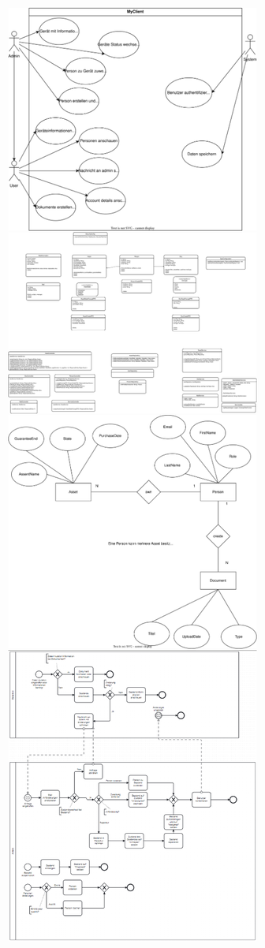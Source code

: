 ![Use case diagram](figures/myclient.drawio.svg)
![Class diagram](figures/MyClientClassDiagramm.drawio.svg)
![ER diagram](figures/MyClientER.drawio.svg)
![BPMN diagramm](figures/MyClientBPMN.png)
